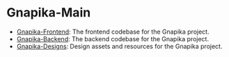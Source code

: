 # Gnapika-Main

- [Gnapika-Frontend](https://github.com/yourusername/Gnapika-Frontend): The frontend codebase for the Gnapika project.
- [Gnapika-Backend](https://github.com/yourusername/Gnapika-Backend): The backend codebase for the Gnapika project.
- [Gnapika-Designs](https://github.com/yourusername/Gnapika-Designs): Design assets and resources for the Gnapika project.
